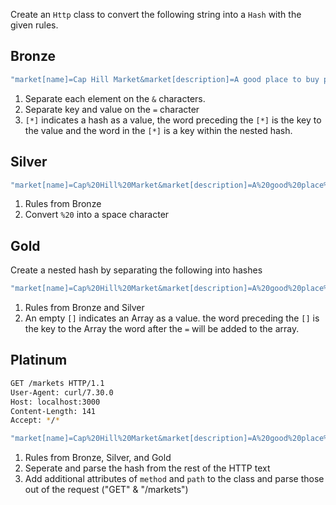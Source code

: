 Create an `Http` class to convert the following string into a `Hash` with the given rules.

Bronze
-------

```ruby
"market[name]=Cap Hill Market&market[description]=A good place to buy produce"
```

1. Separate each element on the `&` characters.
2. Separate key and value on the `=` character
2. `[*]` indicates a hash as a value, the word preceding the `[*]` is the key to the value and the word in the `[*]` is a key within the nested hash.


Silver
-------

```ruby
"market[name]=Cap%20Hill%20Market&market[description]=A%20good%20place%20to%20buy%20produce"
```

1. Rules from Bronze
2. Convert `%20` into a space character


Gold
-------
Create a nested hash by separating the following into hashes

```ruby
"market[name]=Cap%20Hill%20Market&market[description]=A%20good%20place%20to%20buy%20produce&market[vendors_attributes][][name]=Jules%20Produce"
```

1. Rules from Bronze and Silver
2. An empty `[]` indicates an Array as a value. the word preceding the `[]` is the key to the Array the word after the `=` will be added to the array.

Platinum
-----

```bash
GET /markets HTTP/1.1
User-Agent: curl/7.30.0
Host: localhost:3000
Content-Length: 141
Accept: */*

"market[name]=Cap%20Hill%20Market&market[description]=A%20good%20place%20to%20buy%20produce&market[vendors_attributes][][name]=Jules%20Produce"
```

1. Rules from Bronze, Silver, and Gold
2. Seperate and parse the hash from the rest of the HTTP text
3. Add additional attributes of `method` and `path` to the class and parse those out of the request ("GET" & "/markets")
